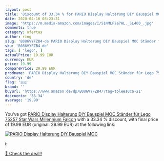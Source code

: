 ```yaml
---
layout: post
title: 'Discount of 33.34 % for PARIO Display Halterung DIY Bauspiel MOC'
date: 2020-04-16 08:23:31
image: 'https://m.media-amazon.com/images/I/51NMLF2e7HL._SL400_.jpg'
comments: true
category: ofertas
author: ring
slug: 'B086VYFZB4-de PARIO Display Halterung DIY Bauspiel MOC Ständer für Lego...'
sku: 'B086VYFZB4-de'
tags: [ 'lego', ]
actualPrice: 19.99 EUR
currency: EUR
price: 19.99
comparePrice: 29.99 EUR
prodname: 'PARIO Display Halterung DIY Bauspiel MOC Ständer für Lego 75257 Star Wars Millennium Falcon'
country: 'de'
flag: '🇩🇪'
brand: ''
buyurl: 'https://www.amazon.de/dp/B086VYFZB4/?tag=tolees0ca-21'
descuento: '33.34'
average: '19.99'
---
```


You've got [PARIO Display Halterung DIY Bauspiel MOC Ständer für Lego 75257 Star Wars Millennium Falcon](https://www.amazon.de/dp/B086VYFZB4/?tag=tolees0ca-21) with a  33.34 % discount, with final price of 19.99 EUR (original: 29.99 EUR) at the following link:

[![PARIO Display Halterung DIY Bauspiel MOC](https://m.media-amazon.com/images/I/51NMLF2e7HL._SL400_.jpg)](https://www.amazon.de/dp/B086VYFZB4/?tag=tolees0ca-21)

ℹ️:


[🛒 Check the deal!!](https://www.amazon.de/dp/B086VYFZB4/?tag=tolees0ca-21)
